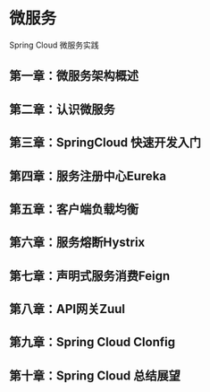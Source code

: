 # 微服务

Spring Cloud 微服务实践

## 第一章：微服务架构概述

## 第二章：认识微服务

## 第三章：SpringCloud 快速开发入门

## 第四章：服务注册中心Eureka

## 第五章：客户端负载均衡

## 第六章：服务熔断Hystrix

## 第七章：声明式服务消费Feign

## 第八章：API网关Zuul

## 第九章：Spring Cloud Clonfig

## 第十章：Spring Cloud 总结展望